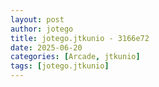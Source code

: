 ```yaml
---
layout: post
author: jotego
title: jotego.jtkunio - 3166e72
date: 2025-06-20
categories: [Arcade, jtkunio]
tags: [jotego.jtkunio]
---
```


